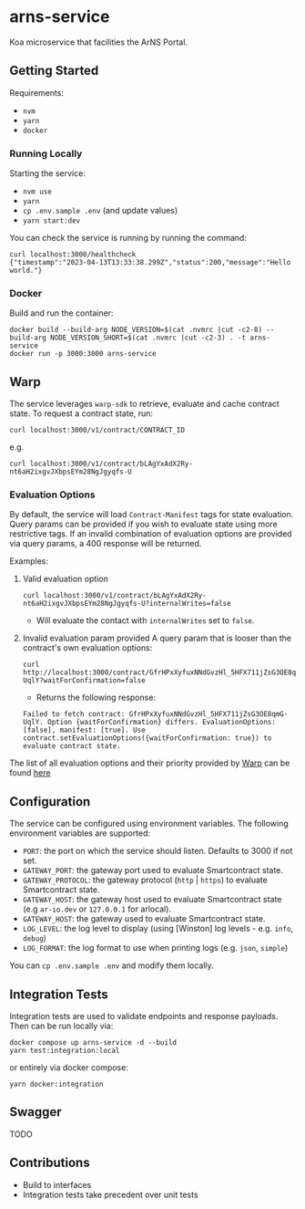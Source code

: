 # arns-service

Koa microservice that facilities the ArNS Portal.

## Getting Started

Requirements:

- `nvm`
- `yarn`
- `docker`

### Running Locally

Starting the service:

- `nvm use`
- `yarn`
- `cp .env.sample .env` (and update values)
- `yarn start:dev`

You can check the service is running by running the command:

```shell
curl localhost:3000/healthcheck
{"timestamp":"2023-04-13T13:33:38.299Z","status":200,"message":"Hello world."}
```

### Docker

Build and run the container:

```shell
docker build --build-arg NODE_VERSION=$(cat .nvmrc |cut -c2-8) --build-arg NODE_VERSION_SHORT=$(cat .nvmrc |cut -c2-3) . -t arns-service
docker run -p 3000:3000 arns-service
```

## Warp

The service leverages `warp-sdk` to retrieve, evaluate and cache contract state. To request a contract state, run:

```shell
curl localhost:3000/v1/contract/CONTRACT_ID
```

e.g.

```shell
curl localhost:3000/v1/contract/bLAgYxAdX2Ry-nt6aH2ixgvJXbpsEYm28NgJgyqfs-U
```

### Evaluation Options

By default, the service will load `Contract-Manifest` tags for state evaluation. Query params can be provided if you wish to evaluate state using more restrictive tags. If an invalid combination of evaluation options are provided via query params, a 400 response will be returned.

Examples:

1. Valid evaluation option

   ```shell
   curl localhost:3000/v1/contract/bLAgYxAdX2Ry-nt6aH2ixgvJXbpsEYm28NgJgyqfs-U?internalWrites=false
   ```

   - Will evaluate the contact with `internalWrites` set to `false`.

2. Invalid evaluation param provided
   A query param that is looser than the contract's own evaluation options:

   ```shell
   curl http://localhost:3000/contract/GfrHPxXyfuxNNdGvzHl_5HFX711jZsG3OE8qmG-UqlY?waitForConfirmation=false
   ```

   - Returns the following response:

   ```
   Failed to fetch contract: GfrHPxXyfuxNNdGvzHl_5HFX711jZsG3OE8qmG-UqlY. Option {waitForConfirmation} differs. EvaluationOptions: [false], manifest: [true]. Use contract.setEvaluationOptions({waitForConfirmation: true}) to evaluate contract state.
   ```

The list of all evaluation options and their priority provided by [Warp](warp.cc) can be found [here](https://academy.warp.cc/docs/sdk/advanced/evaluation-options)

## Configuration

The service can be configured using environment variables. The following environment variables are supported:

- `PORT`: the port on which the service should listen. Defaults to 3000 if not set.
- `GATEWAY_PORT`: the gateway port used to evaluate Smartcontract state.
- `GATEWAY_PROTOCOL`: the gateway protocol (`http` | `https`) to evaluate Smartcontract state.
- `GATEWAY_HOST`: the gateway host used to evaluate Smartcontract state (e.g `ar-io.dev` or `127.0.0.1` for arlocal).
- `GATEWAY_HOST`: the gateway used to evaluate Smartcontract state.
- `LOG_LEVEL`: the log level to display (using [Winston] log levels - e.g. `info`, `debug`)
- `LOG_FORMAT`: the log format to use when printing logs (e.g. `json`, `simple`)

You can `cp .env.sample .env` and modify them locally.

## Integration Tests

Integration tests are used to validate endpoints and response payloads. Then can be run locally via:

```shell
docker compose up arns-service -d --build
yarn test:integration:local
```

or entirely via docker compose:

```shell
yarn docker:integration
```

## Swagger

TODO

## Contributions

- Build to interfaces
- Integration tests take precedent over unit tests
